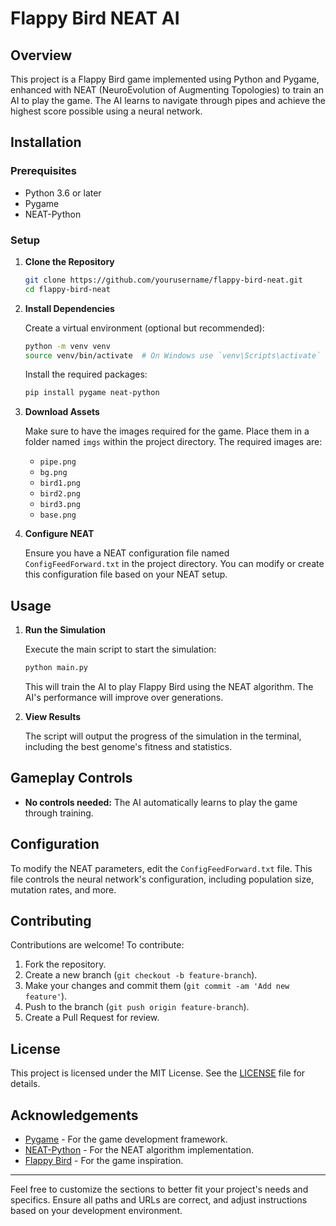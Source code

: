 # Flappy Bird NEAT AI

## Overview

This project is a Flappy Bird game implemented using Python and Pygame, enhanced with NEAT (NeuroEvolution of Augmenting Topologies) to train an AI to play the game. The AI learns to navigate through pipes and achieve the highest score possible using a neural network.

## Installation

### Prerequisites

- Python 3.6 or later
- Pygame
- NEAT-Python

### Setup

1. **Clone the Repository**

    ```bash
    git clone https://github.com/yourusername/flappy-bird-neat.git
    cd flappy-bird-neat
    ```

2. **Install Dependencies**

    Create a virtual environment (optional but recommended):

    ```bash
    python -m venv venv
    source venv/bin/activate  # On Windows use `venv\Scripts\activate`
    ```

    Install the required packages:

    ```bash
    pip install pygame neat-python
    ```

3. **Download Assets**

    Make sure to have the images required for the game. Place them in a folder named `imgs` within the project directory. The required images are:
    - `pipe.png`
    - `bg.png`
    - `bird1.png`
    - `bird2.png`
    - `bird3.png`
    - `base.png`

4. **Configure NEAT**

    Ensure you have a NEAT configuration file named `ConfigFeedForward.txt` in the project directory. You can modify or create this configuration file based on your NEAT setup.

## Usage

1. **Run the Simulation**

    Execute the main script to start the simulation:

    ```bash
    python main.py
    ```

    This will train the AI to play Flappy Bird using the NEAT algorithm. The AI's performance will improve over generations.

2. **View Results**

    The script will output the progress of the simulation in the terminal, including the best genome's fitness and statistics.

## Gameplay Controls

- **No controls needed:** The AI automatically learns to play the game through training.

## Configuration

To modify the NEAT parameters, edit the `ConfigFeedForward.txt` file. This file controls the neural network's configuration, including population size, mutation rates, and more.

## Contributing

Contributions are welcome! To contribute:

1. Fork the repository.
2. Create a new branch (`git checkout -b feature-branch`).
3. Make your changes and commit them (`git commit -am 'Add new feature'`).
4. Push to the branch (`git push origin feature-branch`).
5. Create a Pull Request for review.

## License

This project is licensed under the MIT License. See the [LICENSE](LICENSE) file for details.

## Acknowledgements

- [Pygame](https://www.pygame.org/) - For the game development framework.
- [NEAT-Python](https://neat-python.readthedocs.io/en/latest/) - For the NEAT algorithm implementation.
- [Flappy Bird](https://en.wikipedia.org/wiki/Flappy_Bird) - For the game inspiration.

---

Feel free to customize the sections to better fit your project's needs and specifics. Ensure all paths and URLs are correct, and adjust instructions based on your development environment.
